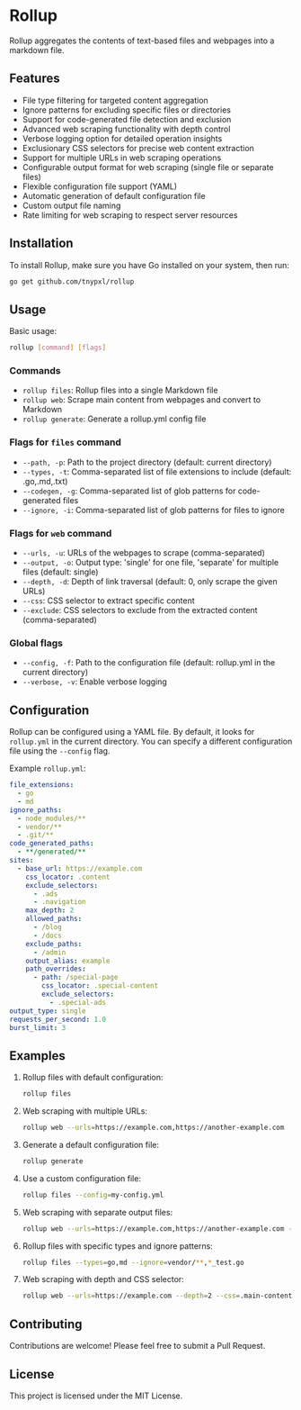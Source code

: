 # Rollup

Rollup aggregates the contents of text-based files and webpages into a markdown file.

## Features

- File type filtering for targeted content aggregation
- Ignore patterns for excluding specific files or directories
- Support for code-generated file detection and exclusion
- Advanced web scraping functionality with depth control
- Verbose logging option for detailed operation insights
- Exclusionary CSS selectors for precise web content extraction
- Support for multiple URLs in web scraping operations
- Configurable output format for web scraping (single file or separate files)
- Flexible configuration file support (YAML)
- Automatic generation of default configuration file
- Custom output file naming
- Rate limiting for web scraping to respect server resources

## Installation

To install Rollup, make sure you have Go installed on your system, then run:

```bash
go get github.com/tnypxl/rollup
```

## Usage

Basic usage:

```bash
rollup [command] [flags]
```

### Commands

- `rollup files`: Rollup files into a single Markdown file
- `rollup web`: Scrape main content from webpages and convert to Markdown
- `rollup generate`: Generate a rollup.yml config file

### Flags for `files` command

- `--path, -p`: Path to the project directory (default: current directory)
- `--types, -t`: Comma-separated list of file extensions to include (default: .go,.md,.txt)
- `--codegen, -g`: Comma-separated list of glob patterns for code-generated files
- `--ignore, -i`: Comma-separated list of glob patterns for files to ignore

### Flags for `web` command

- `--urls, -u`: URLs of the webpages to scrape (comma-separated)
- `--output, -o`: Output type: 'single' for one file, 'separate' for multiple files (default: single)
- `--depth, -d`: Depth of link traversal (default: 0, only scrape the given URLs)
- `--css`: CSS selector to extract specific content
- `--exclude`: CSS selectors to exclude from the extracted content (comma-separated)

### Global flags

- `--config, -f`: Path to the configuration file (default: rollup.yml in the current directory)
- `--verbose, -v`: Enable verbose logging

## Configuration

Rollup can be configured using a YAML file. By default, it looks for `rollup.yml` in the current directory. You can specify a different configuration file using the `--config` flag.

Example `rollup.yml`:

```yaml
file_extensions:
  - go
  - md
ignore_paths:
  - node_modules/**
  - vendor/**
  - .git/**
code_generated_paths:
  - **/generated/**
sites:
  - base_url: https://example.com
    css_locator: .content
    exclude_selectors:
      - .ads
      - .navigation
    max_depth: 2
    allowed_paths:
      - /blog
      - /docs
    exclude_paths:
      - /admin
    output_alias: example
    path_overrides:
      - path: /special-page
        css_locator: .special-content
        exclude_selectors:
          - .special-ads
output_type: single
requests_per_second: 1.0
burst_limit: 3
```

## Examples

1. Rollup files with default configuration:

   ```bash
   rollup files
   ```

2. Web scraping with multiple URLs:

   ```bash
   rollup web --urls=https://example.com,https://another-example.com
   ```

3. Generate a default configuration file:

   ```bash
   rollup generate
   ```

4. Use a custom configuration file:

   ```bash
   rollup files --config=my-config.yml
   ```

5. Web scraping with separate output files:

   ```bash
   rollup web --urls=https://example.com,https://another-example.com --output=separate
   ```

6. Rollup files with specific types and ignore patterns:

   ```bash
   rollup files --types=go,md --ignore=vendor/**,*_test.go
   ```

7. Web scraping with depth and CSS selector:
   ```bash
   rollup web --urls=https://example.com --depth=2 --css=.main-content
   ```

## Contributing

Contributions are welcome! Please feel free to submit a Pull Request.

## License

This project is licensed under the MIT License.
